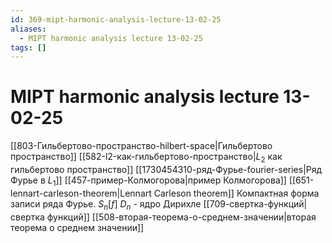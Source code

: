 ```yaml
---
id: 369-mipt-harmonic-analysis-lecture-13-02-25
aliases:
  - MIPT harmonic analysis lecture 13-02-25
tags: []
---
```


# MIPT harmonic analysis lecture 13-02-25
[[803-Гильбертово-пространство-hilbert-space|Гильбертово пространство]]
[[582-l2-как-гильбертово-пространство|$L_2$ как гильбертово пространство]]
[[1730454310-ряд-Фурье-fourier-series|Ряд Фурье в $L_1$]]
[[457-пример-Колмогорова|пример Колмогорова]]
[[651-lennart-carleson-theorem|Lennart Carleson theorem]]
Компактная форма записи ряда Фурье.
$S_n[f]$
$D_n$ - ядро Дирихле
[[709-свертка-функций|свертка функций]]
[[508-вторая-теорема-о-среднем-значении|вторая теорема о среднем значении]]
